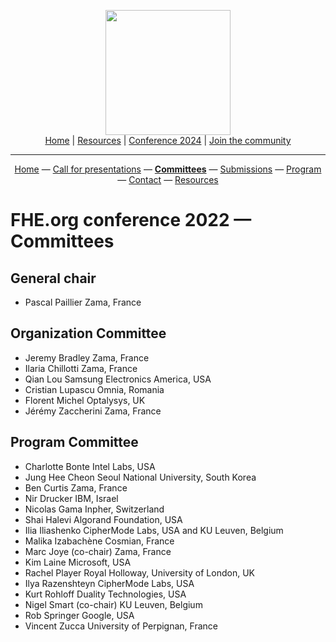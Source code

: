 <!-- Main header navigation -->
<p align="center">
  <img width="200" src="https://user-images.githubusercontent.com/5758427/180978488-db825482-5a58-4c7c-9589-c494a6f0be04.png"><br/>
  <a href="https://fhe-org.github.io">Home</a> | <a href="https://fhe-org.github.io/resources">Resources</a> | <a href="https://fhe-org.github.io/conferences/conference-2024/">Conference 2024</a> | <a href="https://fhe-org.github.io/community">Join the community</a>
</p>
<hr/>
<!-- /Main header navigation -->


<!-- header conference 2022 links -->
<p align="center">
  <a href="https://fhe-org.github.io/conferences/conference-2022/home">Home</a>
  —
  <a href="https://fhe-org.github.io/conferences/conference-2022/call-for-presentations">Call for presentations</a>
  —
  <a href="https://fhe-org.github.io/conferences/conference-2022/committees"><b>Committees</b></a>
  —
  <a href="https://easychair.org/conferences/?conf=fheorg2022" target="_blank">Submissions</a>
  —
  <a href="https://fhe-org.github.io/conferences/conference-2022/program">Program</a>
  —
  <a href="https://fhe-org.github.io/conferences/conference-2022/contact">Contact</a>
  —
  <a href="https://fhe-org.github.io/conferences/conference-2022/resources">Resources</a>
</p>
<!-- /header conference 2022 links -->

# FHE.org conference 2022 — Committees

## General chair
- Pascal Paillier Zama, France

## Organization Committee
- Jeremy Bradley Zama, France
- Ilaria Chillotti Zama, France
- Qian Lou Samsung Electronics America, USA
- Cristian Lupascu Omnia, Romania
- Florent Michel Optalysys, UK
- Jérémy Zaccherini Zama, France

## Program Committee
- Charlotte Bonte Intel Labs, USA
- Jung Hee Cheon Seoul National University, South Korea
- Ben Curtis Zama, France
- Nir Drucker IBM, Israel
- Nicolas Gama Inpher, Switzerland
- Shai Halevi Algorand Foundation, USA
- Ilia Iliashenko CipherMode Labs, USA and KU Leuven, Belgium
- Malika Izabachène Cosmian, France
- Marc Joye (co-chair) Zama, France
- Kim Laine Microsoft, USA
- Rachel Player Royal Holloway, University of London, UK
- Ilya Razenshteyn CipherMode Labs, USA
- Kurt Rohloff Duality Technologies, USA
- Nigel Smart (co-chair) KU Leuven, Belgium
- Rob Springer Google, USA
- Vincent Zucca University of Perpignan, France
